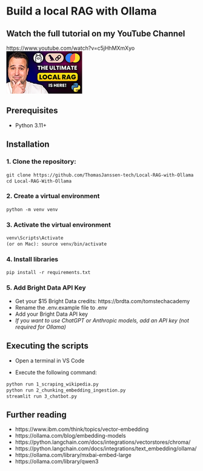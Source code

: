 <h1>Build a local RAG with Ollama</h1>

<h2>Watch the full tutorial on my YouTube Channel</h2>
https://www.youtube.com/watch?v=c5jHhMXmXyo
<div>

<a href="https://youtu.be/F3Z2rlIvPUI">
    <img src="thumbnail_small.png" alt="Thomas Janssen Youtube" width="200"/>
</a>
</div>

<h2>Prerequisites</h2>
<ul>
  <li>Python 3.11+</li>
</ul>

<h2>Installation</h2>
<h3>1. Clone the repository:</h3>

```
git clone https://github.com/ThomasJanssen-tech/Local-RAG-with-Ollama
cd Local-RAG-With-Ollama
```

<h3>2. Create a virtual environment</h3>

```
python -m venv venv
```

<h3>3. Activate the virtual environment</h3>

```
venv\Scripts\Activate
(or on Mac): source venv/bin/activate
```

<h3>4. Install libraries</h3>

```
pip install -r requirements.txt
```

<h3>5. Add Bright Data API Key</h3>
<ul>
<li>Get your $15 Bright Data credits: https://brdta.com/tomstechacademy</li>
<li>Rename the .env.example file to .env</li>
<li>Add your Bright Data API key</li>
<li><i>If you want to use ChatGPT or Anthropic models, add an API key (not required for Ollama)</i></li>
</ul>

<h2>Executing the scripts</h2>

- Open a terminal in VS Code

- Execute the following command:

```
python run 1_scraping_wikipedia.py
python run 2_chunking_embedding_ingestion.py
streamlit run 3_chatbot.py
```

<h2>Further reading</h2>
<ul>
<li>https://www.ibm.com/think/topics/vector-embedding</li>
<li>https://ollama.com/blog/embedding-models</li>
<li>https://python.langchain.com/docs/integrations/vectorstores/chroma/</li>
<li>https://python.langchain.com/docs/integrations/text_embedding/ollama/</li>
<li>https://ollama.com/library/mxbai-embed-large</li>
<li>https://ollama.com/library/qwen3</li>
</ul>
